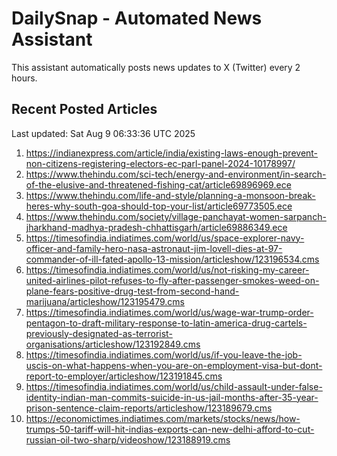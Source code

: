 # DailySnap - Automated News Assistant

This assistant automatically posts news updates to X (Twitter) every 2 hours.

## Recent Posted Articles

Last updated: Sat Aug  9 06:33:36 UTC 2025

1. https://indianexpress.com/article/india/existing-laws-enough-prevent-non-citizens-registering-electors-ec-parl-panel-2024-10178997/
2. https://www.thehindu.com/sci-tech/energy-and-environment/in-search-of-the-elusive-and-threatened-fishing-cat/article69896969.ece
3. https://www.thehindu.com/life-and-style/planning-a-monsoon-break-heres-why-south-goa-should-top-your-list/article69773505.ece
4. https://www.thehindu.com/society/village-panchayat-women-sarpanch-jharkhand-madhya-pradesh-chhattisgarh/article69886349.ece
5. https://timesofindia.indiatimes.com/world/us/space-explorer-navy-officer-and-family-hero-nasa-astronaut-jim-lovell-dies-at-97-commander-of-ill-fated-apollo-13-mission/articleshow/123196534.cms
6. https://timesofindia.indiatimes.com/world/us/not-risking-my-career-united-airlines-pilot-refuses-to-fly-after-passenger-smokes-weed-on-plane-fears-positive-drug-test-from-second-hand-marijuana/articleshow/123195479.cms
7. https://timesofindia.indiatimes.com/world/us/wage-war-trump-order-pentagon-to-draft-military-response-to-latin-america-drug-cartels-previously-designated-as-terrorist-organisations/articleshow/123192849.cms
8. https://timesofindia.indiatimes.com/world/us/if-you-leave-the-job-uscis-on-what-happens-when-you-are-on-employment-visa-but-dont-report-to-employer/articleshow/123191845.cms
9. https://timesofindia.indiatimes.com/world/us/child-assault-under-false-identity-indian-man-commits-suicide-in-us-jail-months-after-35-year-prison-sentence-claim-reports/articleshow/123189679.cms
10. https://economictimes.indiatimes.com/markets/stocks/news/how-trumps-50-tariff-will-hit-indias-exports-can-new-delhi-afford-to-cut-russian-oil-two-sharp/videoshow/123188919.cms
